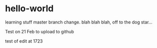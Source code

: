 # hello-world
learning stuff
master branch change.
blah blah blah, off to the dog star...

Test on 21 Feb to upload to github

test of edit at 1723
